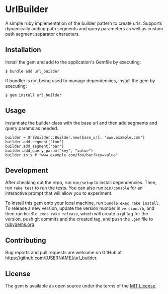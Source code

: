# UrlBuilder

A simple ruby implementation of the builder pattern to create urls. 
Supports dynamically adding path segments and query parameters as well as custom path segment separator characters.

## Installation

Install the gem and add to the application's Gemfile by executing:

    $ bundle add url_builder

If bundler is not being used to manage dependencies, install the gem by executing:

    $ gem install url_builder

## Usage

Instantiate the builder class with the base url and then add segments and query params as needed.

    builder = UrlBuilder::Builder.new(base_url: 'www.example.com')
    builder.add_segment("foo")
    builder.add_segment("bar")
    builder.add_query_param("key", "value")
    builder.to_s # "www.example.com/foo/bar?key=value"
 

## Development

After checking out the repo, run `bin/setup` to install dependencies. Then, run `rake test` to run the tests. You can also run `bin/console` for an interactive prompt that will allow you to experiment.

To install this gem onto your local machine, run `bundle exec rake install`. To release a new version, update the version number in `version.rb`, and then run `bundle exec rake release`, which will create a git tag for the version, push git commits and the created tag, and push the `.gem` file to [rubygems.org](https://rubygems.org).

## Contributing

Bug reports and pull requests are welcome on GitHub at https://github.com/[USERNAME]/url_builder.

## License

The gem is available as open source under the terms of the [MIT License](https://opensource.org/licenses/MIT).
